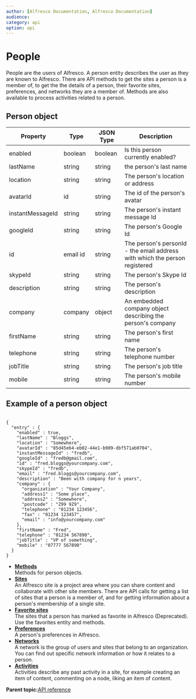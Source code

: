 ```yaml
---
author: [Alfresco Documentation, Alfresco Documentation]
audience: 
category: api
option: api
---
```


# People

People are the users of Alfresco. A person entity describes the user as they are known to Alfresco. There are API methods to get the sites a person is a member of, to get the the details of a person, their favorite sites, preferences, and networks they are a member of. Methods are also available to process activities related to a person.

## Person object

|Property|Type|JSON Type|Description|
|--------|----|---------|-----------|
|enabled|boolean|boolean|Is this person currently enabled?|
|lastName|string|string|the person's last name|
|location|string|string|The person's location or address|
|avatarId|id|string|The id of the person's avatar|
|instantMessageId|string|string|The person's instant message Id|
|googleId|string|string|The person's Google Id|
|id|email id|string|The person's personId - the email address with which the person registered|
|skypeId|string|string|The person's Skype Id|
|description|string|string|The person's description|
|company|company|object|An embedded company object describing the person's company|
|firstName|string|string|The person's first name|
|telephone|string|string|The person's telephone number|
|jobTitle|string|string|The person's job title|
|mobile|string|string|The person's mobile number|

## Example of a person object

```

{
  "entry" : {
    "enabled" : true,
    "lastName" : "Bloggs",
    "location" : "Somewhere",
    "avatarId" : "85d45e64-eb02-44e1-b989-dbf571ab0704",
    "instantMessageId" : "fredb",
    "googleId" : "fredb@gmail.com",
    "id" : "fred.bloggs@yourcompany.com",
    "skypeId" : "fredb",
    "email" : "fred.bloggs@yourcompany.com",
    "description" : "Been with company for n years",
    "company" : {
      "organization" : "Your Company",
      "address1" : "Some place",
      "address2" : "Somewhere",
      "postcode" : "Z99 9Z9",
      "telephone" : "01234 123456",
      "fax" : "01234 123457",
      "email" : "info@yourcompany.com"
    },
    "firstName" : "Fred",
    "telephone" : "01234 567890",
    "jobTitle" : "VP of something",
    "mobile" : "07777 567890"
  }
}
```

-   **[Methods](../../../pra/1/concepts/pra-people-methods.md)**  
Methods for person objects.
-   **[Sites](../../../pra/1/concepts/pra-people-sites.md)**  
An Alfresco site is a project area where you can share content and collaborate with other site members. There are API calls for getting a list of sites that a person is a member of, and for getting information about a person's membership of a single site.
-   **[Favorite sites](../../../pra/1/concepts/pra-people-favourite-sites.md)**  
The sites that a person has marked as favorite in Alfresco \(Deprecated\). Use the favorites entity and methods.
-   **[Preferences](../../../pra/1/concepts/pra-people-preferences.md)**  
A person's preferences in Alfresco.
-   **[Networks](../../../pra/1/concepts/pra-people-networks.md)**  
A network is the group of users and sites that belong to an organization. You can find out specific network information or how it relates to a person.
-   **[Activities](../../../pra/1/concepts/pra-people-activities.md)**  
Activities describe any past activity in a site, for example creating an item of content, commenting on a node, liking an item of content.

**Parent topic:**[API reference](../../../pra/1/concepts/pra-resources.md)

